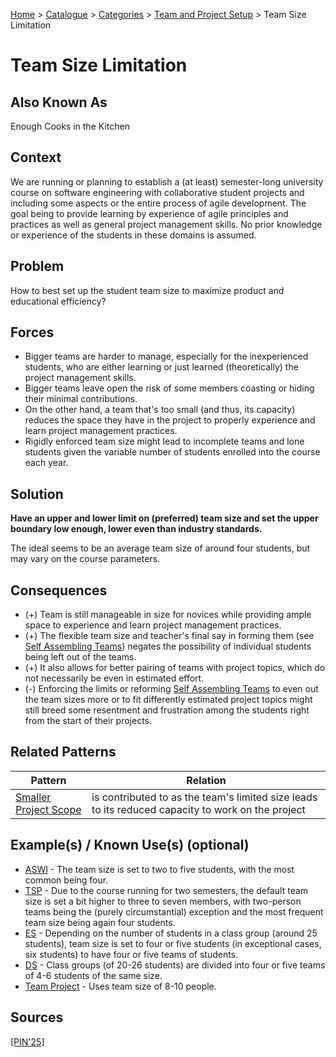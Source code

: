 [Home](../README.md) > [Catalogue](../Patterns_catalogue.md) > [Categories](categories/categories.md) > [Team and Project Setup](categories/Team_and_Project_Setup.md) > Team Size Limitation


# Team Size Limitation

## Also Known As

Enough Cooks in the Kitchen

## Context

We are running or planning to establish a (at least) semester-long university course on software engineering with collaborative student projects and including some aspects or the entire process of agile development. The goal being to provide learning by experience of agile principles and practices as well as general project management skills. No prior knowledge or experience of the students in these domains is assumed.

## Problem

How to best set up the student team size to maximize product and educational efficiency? 

## Forces

 - Bigger teams are harder to manage, especially for the inexperienced students, who are either learning or just learned (theoretically) the project management skills.
 - Bigger teams leave open the risk of some members coasting or hiding their minimal contributions.
 - On the other hand, a team that's too small (and thus, its capacity) reduces the space they have in the project to properly experience and learn project management practices.
 - Rigidly enforced team size might lead to incomplete teams and lone students given the variable number of students enrolled into the course each year.

## Solution

**Have an upper and lower limit on (preferred) team size and set the upper boundary low enough, lower even than industry standards.**

The ideal seems to be an average team size of around four students, but may vary on the course parameters.

## Consequences

 - (+) Team is still manageable in size for novices while providing ample space to experience and learn project management practices.
 - (+) The flexible team size and teacher's final say in forming them (see [Self Assembling Teams](Self_Assembling_Teams.md)) negates the possibility of individual students being left out of the teams.
 - (+) It also allows for better pairing of teams with project topics, which do not necessarily be even in estimated effort.
 - (-) Enforcing the limits or reforming [Self Assembling Teams](Self_Assembling_Teams.md) to even out the team sizes more or to fit differently estimated project topics might still breed some resentment and frustration among the students right from the start of their projects.

## Related Patterns

|Pattern  | Relation |
|--|--|
|[Smaller Project Scope](Smaller_Project_Scope.md)|is contributed to as the team's limited size leads to its reduced capacity to work on the project|

 
## Example(s) / Known Use(s) (optional) 

 - [ASWI](https://portal.zcu.cz/portal/studium/prohlizeni.html?pc_pagenavigationalstate=AAAAAQAGNjY0ODM5EwEAAAABAAhzdGF0ZUtleQAAAAEAFC05MjIzMzcyMDM2ODU0NzY3NTM1AAAAAA**#prohlizeniSearchResult) - The team size is set to two to five students, with the most common being four.
 - [TSP](https://portal.zcu.cz/portal/studium/prohlizeni.html?pc_pagenavigationalstate=AAAAAQAGNjY0ODM5EwEAAAABAAhzdGF0ZUtleQAAAAEAFC05MjIzMzcyMDM2ODU0NzY3NTMzAAAAAA**#prohlizeniSearchResult) - Due to the course running for two semesters, the default team size is set a bit higher to three to seven members, with two-person teams being the (purely circumstantial) exception and the most frequent team size being again four students. 
 - [ES](https://sigarra.up.pt/feup/en/UCURR_GERAL.FICHA_UC_VIEW?pv_ocorrencia_id=541882) - Depending on the number of students in a class group (around 25 students), team size is set to four or five students (in exceptional cases, six students) to have four or five teams of students.
 - [DS](https://sigarra.up.pt/feup/en/UCURR_GERAL.FICHA_UC_VIEW?pv_ocorrencia_id=518806) - Class groups (of 20-26 students) are divided into four or five teams of 4-6 students of the same size.
 - [Team Project](https://www.cs.ubbcluj.ro/files/curricula/2025/syllabus/IE_sem5_MLE5012_en_dsuciu_2025_9414.pdf) - Uses team size of 8-10 people.

## Sources

[[PIN'25]](../References.md)
